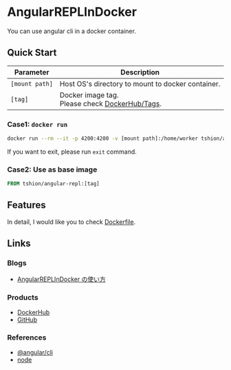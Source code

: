 # AngularREPLInDocker
You can use angular cli in a docker container.


## Quick Start
Parameter | Description
--- | ---
```[mount path]``` | Host OS's directory to mount to docker container.
```[tag]``` | Docker image tag.<br />Please check [DockerHub/Tags].

### Case1: ```docker run```
``` bash
docker run --rm --it -p 4200:4200 -v [mount path]:/home/worker tshion/angular-repl:[tag]
```

If you want to exit, please run ```exit``` command.

### Case2: Use as base image
``` dockerfile
FROM tshion/angular-repl:[tag]
```


## Features
In detail, I would like you to check [Dockerfile](./Dockerfile).


## Links
### Blogs
* [AngularREPLInDocker の使い方](https://mokumokulog.netlify.app//tech/20180506205614)

### Products
* [DockerHub]
* [GitHub]

### References
* [@angular/cli]
* [node]


[@angular/cli]: https://www.npmjs.com/package/@angular/cli
[DockerHub]: https://hub.docker.com/r/tshion/angular-repl/
[DockerHub/Tags]: https://hub.docker.com/r/tshion/angular-repl/tags
[GitHub]: https://github.com/TentaShion/Dockers/AngularREPL
[node]: https://hub.docker.com/_/node/
